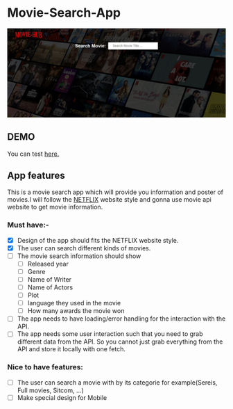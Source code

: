 # Movie-Search-App
![screen shot from the app](https://github.com/Filla0/Movie-search-app/blob/main/image/screenshotJPG.JPG)

## DEMO
You can test [here.](https://filla0.github.io/Movie-search-app/)

## App features
This is a movie search app which will provide you information and poster of movies.I will follow the [NETFLIX](https://www.netflix.com/nl-en/) website style and gonna use movie api website to get movie information.

### Must have:-
- [x] Design of the app should fits the NETFLIX website style.
- [x] The user can search different kinds of movies.
- [ ] The movie search information should show
   - [ ] Released year
   - [ ] Genre
   - [ ] Name of Writer
   - [ ] Name of Actors
   - [ ] Plot
   - [ ] language they used in the movie
   - [ ] How many awards the movie won
- [ ] The app needs to have loading/error handling for the interaction with the API.
- [ ] The app needs some user interaction such that you need to grab different data from the API. So you cannot just grab everything from the API and store it locally with one fetch.

### Nice to have features:
- [ ] The user can search a movie with by its categorie for example(Sereis, Full movies, Sitcom, ...)
- [ ] Make special design for Mobile 

